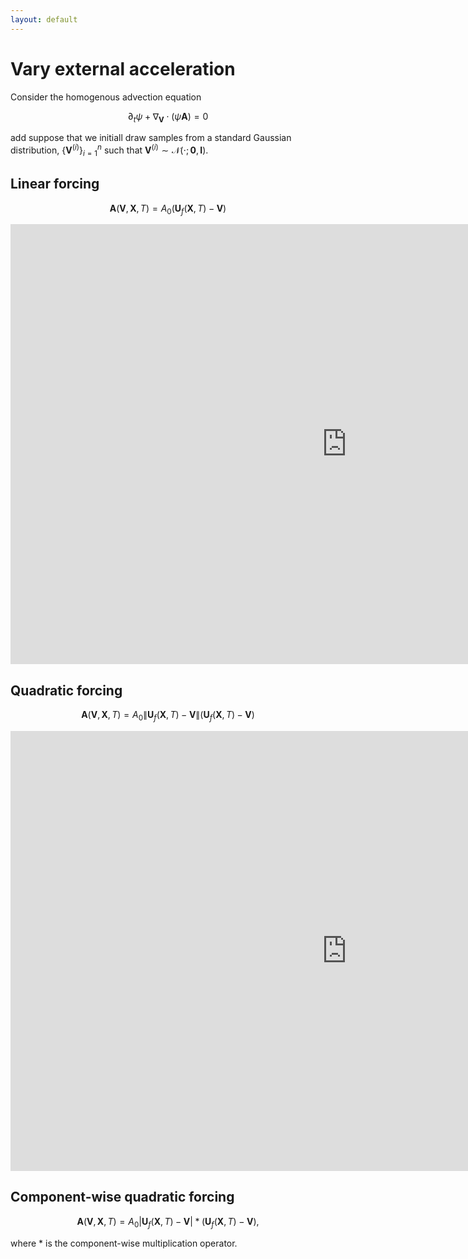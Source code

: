 ```yaml
---
layout: default
---
```


# Vary external acceleration

Consider the homogenous advection equation

$$
\begin{equation}
  \partial_t \psi + \nabla_{\boldsymbol{V}} \cdot (\psi \boldsymbol{A}) = 0
\end{equation}
$$

add suppose that we initiall draw samples from a standard Gaussian distribution, $\{\boldsymbol{V}^{(i)}\}_{i=1}^{n}$ such that $\boldsymbol{V}^{(i)} \sim \mathcal{N}(\cdot; \boldsymbol{0}, \boldsymbol{I})$.


## Linear forcing

$$
\begin{equation}
  \boldsymbol{A}(\boldsymbol{V}, \boldsymbol{X}, T) = A_0 (\boldsymbol{U}_{f}(\boldsymbol{X}, T)-\boldsymbol{V})
\end{equation}
$$

<iframe width="1076" height="704" src="https://www.youtube.com/embed/LT8yt04oTDA" frameborder="0" allow="accelerometer; autoplay; clipboard-write; encrypted-media; gyroscope; picture-in-picture" allowfullscreen></iframe>

## Quadratic forcing

$$
\begin{equation}
  \boldsymbol{A}(\boldsymbol{V}, \boldsymbol{X}, T) = A_0 \| \boldsymbol{U}_{f}(\boldsymbol{X}, T) - \boldsymbol{V} \| (\boldsymbol{U}_{f}(\boldsymbol{X}, T)-\boldsymbol{V})
\end{equation}
$$

<iframe width="1076" height="704" src="https://www.youtube.com/embed/3mFxTrk4i34" frameborder="0" allow="accelerometer; autoplay; clipboard-write; encrypted-media; gyroscope; picture-in-picture" allowfullscreen></iframe>

## Component-wise quadratic forcing

$$
\begin{equation}
  \boldsymbol{A}(\boldsymbol{V}, \boldsymbol{X}, T) = A_0 \vert \boldsymbol{U}_f(\boldsymbol{X}, T) - \boldsymbol{V} \vert * (\boldsymbol{U}_{f}(\boldsymbol{X}, T)-\boldsymbol{V}),
\end{equation}
$$

where $*$ is the component-wise multiplication operator.
